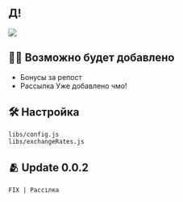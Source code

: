## Д!

<a href="https://hits.seeyoufarm.com"><img src="https://hits.seeyoufarm.com/api/count/incr/badge.svg?url=https%3A%2F%2Fgithub.com%2Fwayix%2Fvkcoin-shop&count_bg=%2379C83D&title_bg=%23555555&icon=dependabot.svg&icon_color=%23E7E7E7&title=Views&edge_flat=false"/></a>

## 🧑‍🦽 Возможно будет добавлено
- Бонусы за репост
- Рассылка Уже добавлено чмо!

## 🛠 Настройка
    libs/config.js
    libs/exchangeRates.js
    
    
## 🫂 Update 0.0.2 
    FIX | Рассілка
